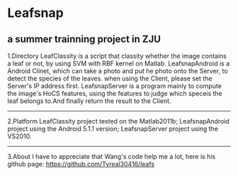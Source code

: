 # Leafsnap
a summer trainning project in ZJU
----------------------------------------------------------------------------------------------------------------------------
1.Directory
LeafClassity is a script that classity whether the image contains a leaf or not, by using SVM with RBF kernel on Matlab.
LeafsnapAndroid is a Android Clinet, which can take a photo and put he photo onto the Server, to detect the species of the leaves.
  when using the Client, please set the Server's IP address first.
LeafsnapServer is a program mainly to compute the image's HoCS features, using the features to judge which speceis the leaf belongs
  to.And finally return the result to the Client.

----------------------------------------------------------------------------------------------------------------------------
2.Platform
LeafClassity project tested on the Matlab2011b;
LeafsnapAndroid project using the Android 5.1.1 version;
LeafsnapServer project using the VS2010.

----------------------------------------------------------------------------------------------------------------------------
3.About
I have to appreciate that Wang's code help me a lot, here is his github page:
https://github.com/Tyreal30416/leafs


